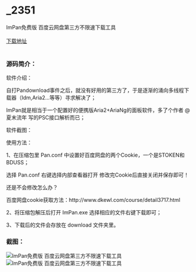 # _2351
ImPan免费版 百度云网盘第三方不限速下载工具
<br/></br>
[下载地址](https://www.uuid2.com/2351.html "下载地址")
<br/></br>
<h3>源码简介：</h3>
<p>软件介绍：<p>
<p>自打Pandownload事件之后，就没有好用的第三方了，于是逐渐的涌向多线程下载器（Idm,Aria2…等等）寻求解决了；<p>
<p>ImPan就是相当于一个配置好的便携版Aria2+AriaNg的面板软件，多了个作者 @夏末流年 写的PSC接口解析而已；<p>
<p>软件截图：<p>
<p>使用方法：<p>
<p>1、在压缩包里 Pan.conf 中设置好百度网盘的两个Cookie，一个是STOKEN和BDUSS；<p>
<p>选择 Pan.conf 右键选择内部查看器打开 修改完Cookie后直接关闭并保存即可！<p>
<p>还是不会修改怎么办？<p>
<p>百度网盘cookie获取方法：http://www.dkewl.com/course/detail3717.html<p>
<p>2、将压缩包解压后打开 ImPan.exe 选择相应的文件右键下载即可；<p>
<p>3、下载后的文件会存放在 download 文件夹里。<p>
<h3>截图：</h3>
<img src="https://www.uuid2.com/wp-content/uploads/img/202105/b2e134e212.png" alt="ImPan免费版 百度云网盘第三方不限速下载工具"><img src="https://www.uuid2.com/wp-content/uploads/img/202105/b2e134e998.gif" alt="ImPan免费版 百度云网盘第三方不限速下载工具">
